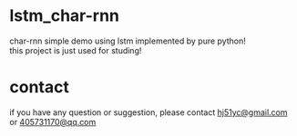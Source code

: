 # lstm_char-rnn
char-rnn simple demo using lstm implemented by pure python! <br>
this project is just used for studing! <br>

# contact
if you have any question or suggestion, please contact hj51yc@gmail.com or 405731170@qq.com <br>
